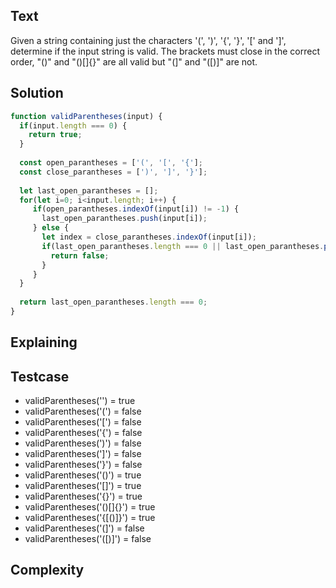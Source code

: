 ## Text
Given a string containing just the characters '(', ')', '{', '}', '[' and ']', determine if the input string is valid.
The brackets must close in the correct order, "()" and "()[]{}" are all valid but "(]" and "([)]" are not.

## Solution
```javascript
function validParentheses(input) {
  if(input.length === 0) {
    return true;
  }
  
  const open_parantheses = ['(', '[', '{'];
  const close_parantheses = [')', ']', '}'];
  
  let last_open_parantheses = [];
  for(let i=0; i<input.length; i++) {
     if(open_parantheses.indexOf(input[i]) != -1) {
       last_open_parantheses.push(input[i]);
     } else {
       let index = close_parantheses.indexOf(input[i]);
       if(last_open_parantheses.length === 0 || last_open_parantheses.pop() !== open_parantheses[index]) {
         return false;
       }
     }
  }
  
  return last_open_parantheses.length === 0;
}
```

## Explaining

## Testcase
- validParentheses('') = true
- validParentheses('(') = false
- validParentheses('[') = false
- validParentheses('{') = false
- validParentheses(')') = false
- validParentheses(']') = false
- validParentheses('}') = false
- validParentheses('()') = true
- validParentheses('[]') = true
- validParentheses('{}') = true
- validParentheses('()[]{}') = true
- validParentheses('{[()]}') = true
- validParentheses('(]') = false
- validParentheses('([)]') = false

## Complexity
